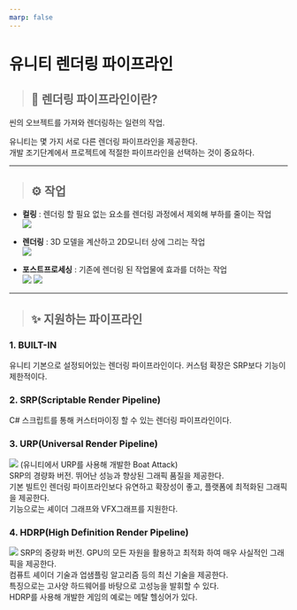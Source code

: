 ```yaml
---
marp: false
---
```


# 유니티 렌더링 파이프라인
> ## 🤔 **렌더링 파이프라인이란?**
씬의 오브젝트를 가져와 렌더링하는 일련의 작업.

유니티는 몇 가지 서로 다른 렌더링 파이프라인을 제공한다. <br>
개발 조기단계에서 프로젝트에 적절한 파이프라인을 선택하는 것이 중요하다.

---

> ## ⚙️ **작업**
- **컬링** : 렌더링 할 필요 없는 요소를 렌더링 과정에서 제외해 부하를 줄이는 작업<br>
![](https://mblogthumb-phinf.pstatic.net/MjAxOTA1MjZfMjgx/MDAxNTU4ODY0ODUxMzkz.45LbQdjY89xQz-o8N7LziOyjDuyt2gY58b0gzG9X9k0g.ASuY8Gx-QhgsF5DZc21dClWl-zVrM1OzY1YaIIXT6F8g.JPEG.canny708/untitled_hermet.jpg?type=w800)

- **렌더링** : 3D 모델을 계산하고 2D모니터 상에 그리는 작업<br>
![](https://blog.kakaocdn.net/dn/1TlJI/btroStscQ9E/hnDd4pmLkAgeGIGrDIPk0k/img.png)

- **포스트프로세싱** : 기존에 렌더링 된 작업물에 효과를 더하는 작업<br>
![](https://www.codeproject.com/KB/GDI/antialias/antialias.png)
![](https://docs.unity3d.com/Packages/com.unity.postprocessing@2.0/manual/images/screenshot-ao.jpg)


---

> ## **✨ 지원하는 파이프라인**
### 1. **BUILT-IN**
유니티 기본으로 설정되어있는 렌더링 파이프라인이다.
커스텀 확장은 SRP보다 기능이 제한적이다.
### 2. **SRP(Scriptable Render Pipeline)**
C# 스크립트를 통해 커스터마이징 할 수 있는 렌더링 파이프라인이다.
### 3. **URP(Universal Render Pipeline)**
![](https://img1.daumcdn.net/thumb/R1280x0/?scode=mtistory2&fname=https%3A%2F%2Fblog.kakaocdn.net%2Fdn%2FcjhSY5%2FbtqVyUjFWtx%2FPIUGkL388zqX7uucD6sBf1%2Fimg.png)
(유니티에서 URP를 사용해 개발한 Boat Attack)<br>
SRP의 경량화 버전. 뛰어난 성능과 향상된 그래픽 품질을 제공한다.<br>
기본 빌트인 렌더링 파이프라인보다 유연하고 확장성이 좋고,
플랫폼에 최적화된 그래픽을 제공한다.  <br>
기능으로는 셰이더 그래프와 VFX그래프를 지원한다.

### 4. **HDRP(High Definition Render Pipeline)**
![](https://img1.daumcdn.net/thumb/R1280x0/?scode=mtistory2&fname=https%3A%2F%2Fblog.kakaocdn.net%2Fdn%2FNuMI8%2FbtqVnX3jIUS%2FYK3CUiqidZXBAqziFUQNTK%2Fimg.jpg)
SRP의 중량화 버전. GPU의 모든 자원을 활용하고 최적화 하여 매우 사실적인 그래픽을 제공한다. <br>
컴퓨트 셰이더 기술과 업샘플링 알고리즘 등의 최신 기술을 제공한다. <br>
특징으로는 고사양 하드웨어를 바탕으로 고성능을 발휘할 수 있다. <br>
HDRP를 사용해 개발한 게임의 예로는 메탈 헬싱어가 있다.